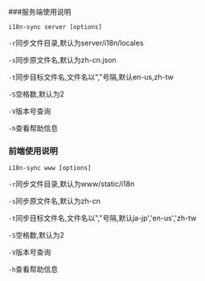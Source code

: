


###服务端使用说明

`i18n-sync server [options]`

`-r`同步文件目录,默认为server/i18n/locales

`-s`同步原文件名,默认为zh-cn.json

`-t`同步目标文件名,文件名以","号隔,默认en-us,zh-tw

`-S`空格数,默认为2

`-V`版本号查询

`-h`查看帮助信息


### 前端使用说明

`i18n-sync www [options]`

`-r`同步文件目录,默认为www/static/i18n

`-s`同步原文件名,默认为zh-cn

`-t`同步目标文件名,文件名以","号隔,默认ja-jp','en-us','zh-tw

`-S`空格数,默认为2

`-V`版本号查询

`-h`查看帮助信息
